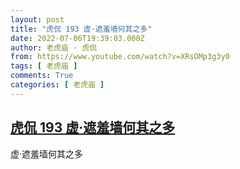 ```yaml
---
layout: post
title: "虎侃 193 虚·遮羞墙何其之多"
date: 2022-07-06T19:39:03.000Z
author: 老虎庙 · 虎侃
from: https://www.youtube.com/watch?v=XRsOMp3g3y0
tags: [ 老虎庙 ]
comments: True
categories: [ 老虎庙 ]
---
```

<!--1657136343000-->
[虎侃 193 虚·遮羞墙何其之多](https://www.youtube.com/watch?v=XRsOMp3g3y0)
------

<div>
虚·遮羞墙何其之多
</div>
